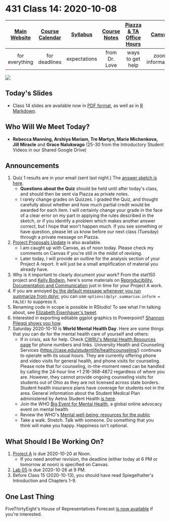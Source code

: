 # 431 Class 14: 2020-10-08

[Main Website](https://thomaselove.github.io/431/) | [Course Calendar](https://thomaselove.github.io/431/calendar.html) | [Syllabus](https://thomaselove.github.io/431-2020-syllabus/) | [Course Notes](https://thomaselove.github.io/431-notes/) | [Piazza & TA Office Hours](https://thomaselove.github.io/431/contact.html) | [Canvas](https://canvas.case.edu) | [Data and Code](https://thomaselove.github.io/431/data_index.html)
:-----------: | :--------------: | :----------: | :---------: | :-------------: | :-----------: | :------------:
for everything | for deadlines | expectations | from Dr. Love | ways to get help | zoom information | for downloads

![](https://github.com/THOMASELOVE/431-2020/blob/master/classes/class14/images/2017-07-10_hurlbert.png)

## Today's Slides

- Class 14 slides are available now in [PDF format](https://github.com/THOMASELOVE/431-2020/blob/master/classes/class14/431_class-14-slides_2020.pdf), as well as in [R Markdown](https://github.com/THOMASELOVE/431-2020/blob/master/classes/class14/431_class-14-slides_2020.Rmd).

## Who Will We Meet Today?

- **Rebecca Manning, Arshiya Mariam, Tre Martyn, Marie Michenkova, Jill Miracle** and **Grace Nalukwago** (25-30 from the Introductory Student Videos in our Shared Google Drive)

## Announcements

1. Quiz 1 results are in your email (sent last night.) The [answer sketch is here](https://github.com/THOMASELOVE/431-2020/blob/master/quizzes/quiz1/sketch/README.md). 
    - **Questions about the Quiz** should be held until after today's class, and should then be sent via Piazza as private notes.
    - I rarely change grades on Quizzes. I graded the Quiz, and thought carefully about whether and how much partial credit would be awarded for each item. I will certainly change your grade in the face of a clear error on my part in applying the rules described in the sketch, or if you identify a problem which makes another answer correct, but I hope that won't happen much. If you see something or have question, please let us know before our next class (Tuesday) through a private message on Piazza.
2. [Project Proposals Update](https://github.com/THOMASELOVE/431-2020/blob/master/projects/projectA/proposal_notes_2020-10-06.md) is also available.
    - I am caught up with Canvas, as of noon today. Please check my comments on Canvas if you're still in the midst of revising.
    - Later today, I will provide an outline for the analysis section of your Project A report. It will just be a small amplification of material you already have.
3. Why is it important to clearly document your work? From the stat150 project and [Kelly Bodwin](https://twitter.com/kellybodwin), here's some materials on [Reproducibility, Documentation and Communication](https://stat150.blog/post/03-reproducibility/) just in time for your Project A work.
4. If you are annoyed [by the default message whenever you run summarize from dplyr](https://www.tidyverse.org/blog/2020/05/dplyr-1-0-0-last-minute-additions/#summarise-and-grouping), you can use `options(dplyr.summarise.inform = FALSE)` to suppress it.
5. Renaming code in scope is possible in RStudio! To see what I'm talking about, see [Elizabeth Eisenhauer's tweet](https://twitter.com/LizStats/status/1310979707329040384).
6. Interested in exporting editable ggplot graphics to Powerpoint? [Shannon Pileggi shows you how](https://www.pipinghotdata.com/posts/2020-09-22-exporting-editable-ggplot-graphics-to-powerpoint-with-officer-and-purrr/).
7. Saturday 2020-10-10 is **World Mental Health Day**. Here are some things that you can do for the mental health care of yourself and others:
    - If in crisis, ask for help. Check [CWRU's Mental Health Resources page](https://case.edu/wellness/campuswide-resources/mental-health-resources) for phone numbers and links. University Health and Counseling Services (https://case.edu/studentlife/healthcounseling/) continues to operate with its usual hours. They are currently offering phone and video visits for general health, and phone visits for counseling. Please note that for counseling, in-the-moment need can be handled by calling the 24-hour line +1 216-368-4872 regardless of where you are. However, they cannot provide ongoing counseling visits for students out of Ohio as they are not licensed across state borders. Student health insurance plans have coverage for students not in the area. General information about the Student Medical Plan administered by Aetna Student Health [is here](https://case.edu/studentlife/healthcounseling/medical-planplan-information/glance-student-coverage).
    - Join the WHO [Big Event for Mental Health](https://www.who.int/news-room/events/detail/2020/10/10/default-calendar/the-big-event-for-mental-health), a global online advocacy event on mental health.
    - Review the WHO's [Mental well-being: resources for the public](https://www.who.int/news-room/feature-stories/mental-well-being-resources-for-the-public)
    - Take a walk. Stretch. Talk with someone. Do something that you think will make you happy. Happiness isn't optional.

## What Should I Be Working On?

1. [Project A](https://thomaselove.github.io/431-2020-projectA/) is due 2020-10-20 at Noon.
    - If you need another revision, the deadline (either today at 6 PM or tomorrow at noon) is specified on Canvas.
2. [Lab 05](https://github.com/THOMASELOVE/431-2020/blob/master/labs/lab05/lab05.md) is due 2020-10-26 at 9 PM.
3. Before Class 15 (2020-10-13), you should have read Spiegelhalter's Introduction and Chapters 1-9.

## One Last Thing

FiveThirtyEight's House of Representatives Forecast [is now available](https://projects.fivethirtyeight.com/2020-election-forecast/house/) if you're interested.

